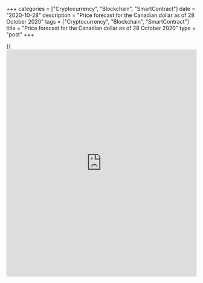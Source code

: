 +++
categories = ["Cryptocurrency", "Blockchain", "SmartContract"]
date = "2020-10-28"
description = "Price forecast for the Canadian dollar as of 28 October 2020"
tags = ["Cryptocurrency", "Blockchain", "SmartContract"]
title = "Price forecast for the Canadian dollar as of 28 October 2020"
type = "post"
+++

{{<iframe id="large-banner" src="https://www.bounty.group/#slide=7.0" width="100%" height="600" scrolling="no" style="border: 0px solid rgb(216, 221, 230); border-radius: 3px;">}}

2020-10-28

2020-10-28

Bank of Canada is offside. Forecast for USDCAD as of 28.10.2020Dmitri
Demidenko

The loonie has grown more dependent on the global stock market’s state
lately. That may give a free hand to the Bank of Canada at the 28
October meeting. Let’s discuss and make a trading plan for the
[USDCAD][1].

## Weekly fundamental forecast for the Canadian dollar

Are you tired of the US presidential election? No problem! Let’s play
the “monetary [policy](https://www.fintechee.com/policy/)” game. The Bank of Canada’s meeting will give us a
chance. Tiff Macklem and his colleagues had promised to keep the
overnight rate at 0.25% until the slump was over, and the inflation
target of 2% was reached, which may take years. However, buying CA$5
billion in bonds every week increases the BoC’s share in the bond
market. The market is growing more dependent on the Bank’s actions. The
risk of destabilization is growing too. How will Ottawa settle that up?

In contrast to other G10 central banks, the Bank of Canada had a chance
to follow the Fed’s example and soften aggressively monetary [policy](https://www.fintechee.com/policy/) in
response to the pandemic and recession. As a result, the overnight rate
collapsed from 1.75% to 0.25%, and the scale of the local QE program was
really impressive compared with the size of economy on a relative basis.
The problem is that Canada’s bond market is small, and the BoC’s share
started growing too fast, exceeding the level of 30% in October. The
current situation is now similar to that of Japan, which has “a whale in
the pond.” At the same time, lowering the volume of asset buying would
be dangerous as it may provoke a “tapering” hysteria like in the case of
the Fed in 2013.

### Bank of Canada’s share in the bond market



 _Source: Bloomberg._

Positive macro-stats on Canada, including labor market figures, allow
presuming a faster-than-expected economic recovery. The Bloomberg
experts expect that the BoC will upgrade GDP growth forecasts for
2020-2021, which is a bearish factor for the [USDCAD][1].

At first sight, the CAD sellers should be concerned about a drop in bond
buy volumes and optimistic GDP forecasts. However, the Canadian dollar’s
rate is more dependent on external factors. That may give a free hand to
the Bank of Canada, allowing it to say whatever it wants without fearing
the national currency’s consolidation.

According to the Royal Bank of Canada’s research, since February, the
[USDCAD][1]/global stock correlation has grown from 43% to 84%. The
correlation with oil and bond yield differentials fell from 53% to 40%
and from 42% to 28%, respectively.

### [USDCAD][1]’s correlation with global stocks

 _Source: Bloomberg._

Thus, the loonie is more sensitive to global risk appetite, which
depends on the US presidential election results and COVID-19 rates.
However hard [investor](https://www.fintechee.com/tutorial-for-forex-trading/investor-mode/)s may want to drop the US elections subject, doing
that will be hard.

### Weekly trading plan for the [USDCAD][1]

I think the hawkish notes of the Bank of Canada’s accompanying statement
and Joe Biden’s victory may result in the [USDCAD][1]’s fall to 1.305. A
successful test of support at 1.317 or a pullback from resistance at
1.3245 may be a signal for selling. On the contrary, an unexpected
victory of Donald Trump, who introduces and then cancels taxes on
Canadian aluminum imports, may help the pair soar to 1.345.

* * *

P.S. Did you like my article? Share it in social networks: it will be
the best “thank you" :)

Ask me questions and comment below. I’ll be glad to answer your
questions and give necessary explanations.

 **Useful links:**

  * I recommend trying to trade with a reliable broker [here][2]. The system allows you to trade by yourself or copy successful traders from all across the globe.
  * Use my promo-code BLOG for getting deposit bonus 50% on LiteForex platform. Just enter this code in the appropriate field while [depositing][3] your trading account.
  * Telegram chat for traders: <t.me/liteforexengchat>. We are sharing the signals and trading experience
  * Telegram channel with high-quality analytics, Forex reviews, training articles, and other useful things for traders <t.me/liteforex>

## Price chart of USDCAD in real time mode

The content of this article reflects the author’s opinion and does not
necessarily reflect the official position of LiteForex. The material
published on this page is provided for informational purposes only and
should not be considered as the provision of investment advice for the
purposes of Directive 2004/39/EC.

Rate this article:

{{value}}

( {{count}} {{title}} )

   1. my.liteforex.com/trading/chart?symbol=USDCAD&returnUrl=true
   2. my.liteforex.com/?category=analysts-opinions&slug=bank-of-canada-is-offside-forecast-for-usdcad-as-of-28102020&openPopup=%2Fregistration%2Fpopup&utm_source=blog&utm_medium=article&utm_campaign=bonus
   3. my.liteforex.com/deposit/?category=analysts-opinions&slug=bank-of-canada-is-offside-forecast-for-usdcad-as-of-28102020&promo_code=BLOG&utm_source=blog&utm_medium=article&utm_campaign=bonus